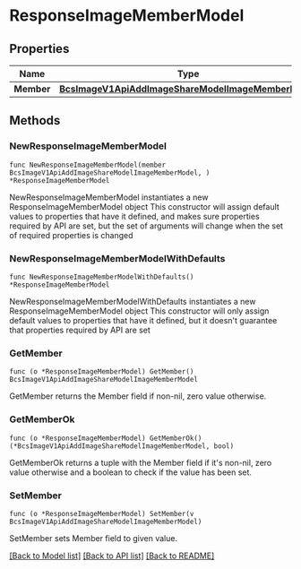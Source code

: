 # ResponseImageMemberModel

## Properties

Name | Type | Description | Notes
------------ | ------------- | ------------- | -------------
**Member** | [**BcsImageV1ApiAddImageShareModelImageMemberModel**](BcsImageV1ApiAddImageShareModelImageMemberModel.md) |  | 

## Methods

### NewResponseImageMemberModel

`func NewResponseImageMemberModel(member BcsImageV1ApiAddImageShareModelImageMemberModel, ) *ResponseImageMemberModel`

NewResponseImageMemberModel instantiates a new ResponseImageMemberModel object
This constructor will assign default values to properties that have it defined,
and makes sure properties required by API are set, but the set of arguments
will change when the set of required properties is changed

### NewResponseImageMemberModelWithDefaults

`func NewResponseImageMemberModelWithDefaults() *ResponseImageMemberModel`

NewResponseImageMemberModelWithDefaults instantiates a new ResponseImageMemberModel object
This constructor will only assign default values to properties that have it defined,
but it doesn't guarantee that properties required by API are set

### GetMember

`func (o *ResponseImageMemberModel) GetMember() BcsImageV1ApiAddImageShareModelImageMemberModel`

GetMember returns the Member field if non-nil, zero value otherwise.

### GetMemberOk

`func (o *ResponseImageMemberModel) GetMemberOk() (*BcsImageV1ApiAddImageShareModelImageMemberModel, bool)`

GetMemberOk returns a tuple with the Member field if it's non-nil, zero value otherwise
and a boolean to check if the value has been set.

### SetMember

`func (o *ResponseImageMemberModel) SetMember(v BcsImageV1ApiAddImageShareModelImageMemberModel)`

SetMember sets Member field to given value.



[[Back to Model list]](../README.md#documentation-for-models) [[Back to API list]](../README.md#documentation-for-api-endpoints) [[Back to README]](../README.md)


